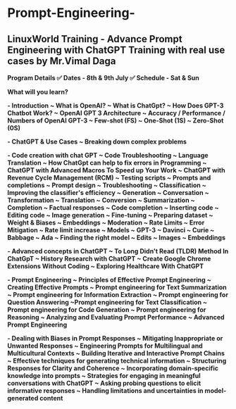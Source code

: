 # Prompt-Engineering-
LinuxWorld Training - Advance Prompt Engineering with ChatGPT Training with real use cases by Mr.Vimal Daga
------------------------------------------------------------------------------------------------------------------------------------------------------------------

<b>Program Details<b>
✅ Dates - 8th & 9th July
✅ Schedule - Sat & Sun


<b> What will you learn? <b> 

<b> - Introduction <b> 
~ What is OpenAI?
~ What is ChatGpt?
~ How Does GPT-3 Chatbot Work?
~ OpenAI GPT 3 Architecture
~ Accuracy / Performance / Numbers of OpenAI GPT-3
~ Few-shot (FS)
~ One-Shot (1S)
~ Zero-Shot (0S)

<b> - ChatGPT & Use Cases <b> 
~ Breaking down complex problems

<b> - Code creation with chat GPT <b>
~ Code Troubleshooting
~ Language Translation
~ How ChatGpt can help to fix errors in Programming
~ ChatGPT with Advanced Macros To Speed up Your Work
~ ChatGPT with Revenue Cycle Management (RCM)
~ Testing scripts
~ Prompts and completions
~ Prompt design
~ Troubleshooting
~ Classification
~ Improving the classifier's efficiency
~ Generation
~ Conversation
~ Transformation
~ Translation
~ Conversion
~ Summarization
~ Completion
~ Factual responses
~ Code completion
~ Inserting code
~ Editing code
~ Image generation
~ Fine-tuning
~ Preparing dataset
~ Weight & Biases
~ Embeddings
~ Moderation
~ Rate Limits
~ Error Mitigation
~ Rate limit increase
~ Models
~ GPT-3
~ Davinci
~ Curie
~ Babbage
~ Ada
~ Finding the right model
~ Edits
~ Images
~ Embeddings

<b> - Advanced concepts in ChatGPT <b> 
~ To Long Didn't Read (TLDR) Method In ChatGpT
~ History Research with ChatGPT
~ Create Google Chrome Extensions Without Coding
~ Exploring Healthcare With ChatGPT

<b> - Prompt Engineering <b> 
~ Principles of Effective Prompt Engineering
~ Creating Effective Prompts
~ Prompt engineering for Text Summarization
~ Prompt engineering for Information Extraction
~ Prompt engineering for Question Answering
~Prompt engineering for Text Classification
~ Prompt engineering for Code Generation
~ Prompt engineering for Reasoning
~ Analyzing and Evaluating Prompt Performance
~ Advanced Prompt Engineering

<b> - Dealing with Biases in Prompt Responses <b> 
~ Mitigating Inappropriate or Unwanted Responses
~ Engineering Prompts for Multilingual and Multicultural Contexts
~ Building Iterative and Interactive Prompt Chains
~ Effective techniques for generating technical information
~ Structuring Responses for Clarity and Coherence
~ Incorporating domain-specific knowledge into prompts
~ Strategies for engaging in meaningful conversations with ChatGPT
~ Asking probing questions to elicit informative responses
~ Handling limitations and uncertainties in model-generated content
